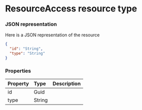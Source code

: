 # ResourceAccess resource type



### JSON representation

Here is a JSON representation of the resource

```json
{
  "id": "String",
  "type": "String"
}

```
### Properties
| Property	   | Type	|Description|
|:---------------|:--------|:----------|
|id|Guid||
|type|String||
<!-- uuid: bf2c895a-711d-470e-a410-abf459614cf3\n2015-10-09 15:14:09 UTC -->